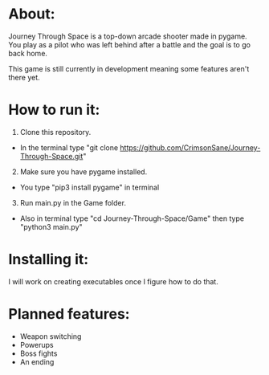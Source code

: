 # About:
Journey Through Space is a top-down arcade shooter made in pygame.
You play as a pilot who was left behind after a battle and the goal is to go back home. 

This game is still currently in development meaning some features aren't there yet. 

# How to run it:
1. Clone this repository.
- In the terminal type "git clone https://github.com/CrimsonSane/Journey-Through-Space.git"
2. Make sure you have pygame installed. 
- You type "pip3 install pygame" in terminal
3. Run main.py in the Game folder.
- Also in terminal type "cd Journey-Through-Space/Game" then type "python3 main.py"

# Installing it:
I will work on creating executables once I figure how to do that.

# Planned features:
- Weapon switching
- Powerups
- Boss fights
- An ending
